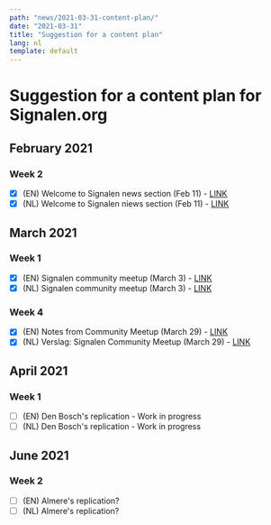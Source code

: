 ```yaml
---
path: "news/2021-03-31-content-plan/"
date: "2021-03-31"
title: "Suggestion for a content plan"
lang: nl
template: default
---
```


# Suggestion for a content plan for Signalen.org

## February 2021

### Week 2

- [x] (EN) Welcome to Signalen news section (Feb 11) - [LINK](https://signalen.org/en/news/2021-02-11-welcome/)
- [x] (NL) Welcome to Signalen niews section (Feb 11) - [LINK](https://signalen.org/news/2021-02-11-welkom/)

## March 2021

### Week 1

- [x] (EN) Signalen community meetup (March 3) - [LINK](https://signalen.org/en/news/2021-03-03-community-day/)
- [x] (NL) Signalen community meetup (March 3) - [LINK](https://signalen.org/news/2021-02-24-uitnodiging/)

### Week 4

- [x]  (EN) Notes from Community Meetup (March 29) - [LINK](https://signalen.org/en/news/2021-03-29-notes-community-meetup/)
- [x]  (NL) Verslag: Signalen Community Meetup
 (March 29) - [LINK](https://signalen.org/news/2021-03-29-verslag-community-meetup/)
 
 ## April 2021
 
 ### Week 1
 
 - [ ]  (EN) Den Bosch's replication - Work in progress
 - [ ]  (NL) Den Bosch's replication - Work in progress
 
 ## June 2021
 
 ### Week 2
 
 - [ ]  (EN) Almere's replication?
 - [ ]  (NL) Almere's replication?
